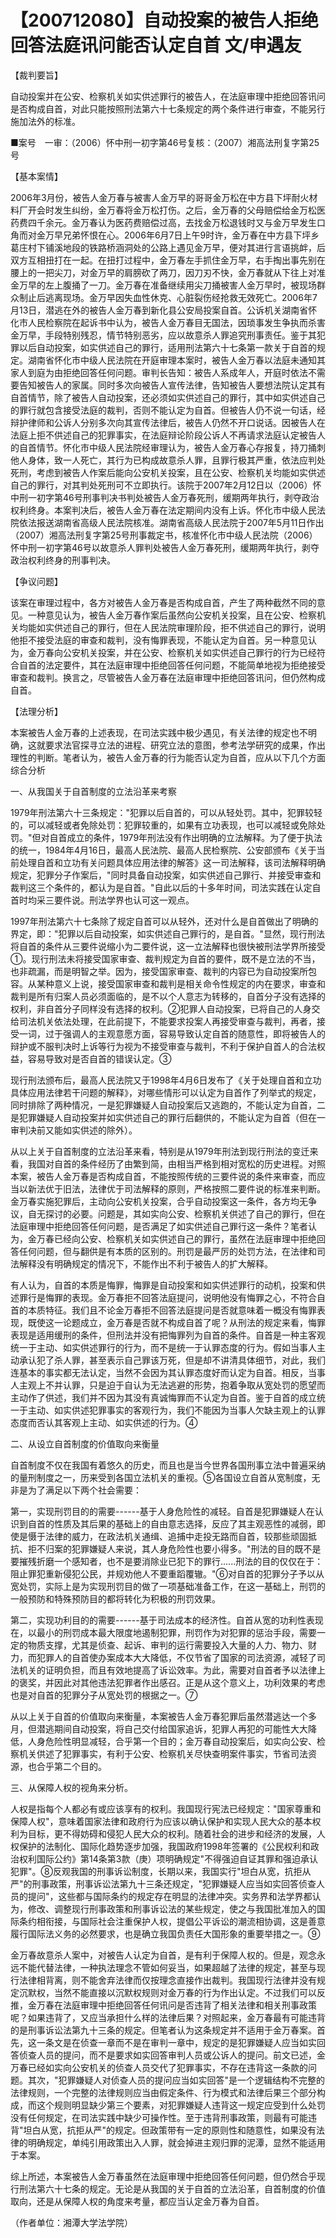 # 【200712080】自动投案的被告人拒绝回答法庭讯问能否认定自首 文/申遇友

【裁判要旨】

自动投案并在公安、检察机关如实供述罪行的被告人，在法庭审理中拒绝回答讯问是否构成自首，对此只能按照刑法第六十七条规定的两个条件进行审查，不能另行施加法外的标准。

■案号　一审：（2006）怀中刑一初字第46号复核：（2007）湘高法刑复字第25号

【基本案情】

2006年3月份，被告人金万春与被害人金万早的哥哥金万松在中方县下坪耐火材料厂开会时发生纠纷，金万春将金万松打伤。之后，金万春的父母赔偿给金万松医药费四千余元。金万春认为医药费赔偿过高，去找金万松退钱时又与金万早发生口角而对金万早兄弟怀恨在心。2006年6月7日上午9时许，金万春在中方县下坪乡葛庄村下铺溪地段的铁路桥涵洞处的公路上遇见金万早，便对其进行言语挑衅，后双方互相扭打在一起。在扭打过程中，金万春左手抓住金万早，右手掏出事先别在腰上的一把尖刀，对金万早的肩膀砍了两刀，因刀刃不快，金万春就从下往上对准金万早的左上腹捅了一刀。金万春在准备继续用尖刀捅被害人金万早时，被现场群众制止后逃离现场。金万早因失血性休克、心脏裂伤经抢救无效死亡。2006年7月13日，潜逃在外的被告人金万春到新化县公安局投案自首。公诉机关湖南省怀化市人民检察院在起诉书中认为，被告人金万春目无国法，因琐事发生争执而杀害金万早，手段特别残忍，情节特别恶劣，应以故意杀人罪追究刑事责任。鉴于其犯罪以后自动投案，如实供述自己的罪行，适用刑法第六十七条第一款关于自首的规定。湖南省怀化市中级人民法院在开庭审理本案时，被告人金万春以法庭未通知其家人到庭为由拒绝回答任何问题。审判长告知：被告人系成年人，开庭时依法不需要告知被告人的家属。同时多次向被告人宣传法律，告知被告人要想法院认定其有自首情节，除了被告人自动投案，还必须如实供述自己的罪行，其中如实供述自己的罪行就包含接受法庭的裁判，否则不能认定为自首。但被告人仍不说一句话，经辩护律师和公诉人分别多次向其宣传法律后，被告人仍然不开口说话。因被告人在法庭上拒不供述自己的犯罪事实，在法庭辩论阶段公诉人不再请求法庭认定被告人的自首情节。怀化市中级人民法院经审理认为，被告人金万春心存报复，持刀捅刺他人身体，致一人死亡，其行为已构成故意杀人罪，且罪行极其严重，依法应判处死刑，考虑到被告人作案后能向公安机关投案，且在公安、检察机关均能如实供述自己的罪行，对其判处死刑可不立即执行。该院于2007年2月12日以（2006）怀中刑一初字第46号刑事判决书判处被告人金万春死刑，缓期两年执行，剥夺政治权利终身。本案判决后，被告人金万春在法定期间内没有上诉。怀化市中级人民法院依法报送湖南省高级人民法院核准。湖南省高级人民法院于2007年5月11日作出（2007）湘高法刑复字第25号刑事裁定书，核准怀化市中级人民法院（2006）怀中刑一初字第46号以故意杀人罪判处被告人金万春死刑，缓期两年执行，剥夺政治权利终身的刑事判决。

【争议问题】

该案在审理过程中，各方对被告人金万春是否构成自首，产生了两种截然不同的意见。一种意见认为，被告人金万春作案后虽然向公安机关投案，且在公安、检察机关均能如实供述自己的罪行，但在人民法院审理阶段，拒不供述自己的罪行，说明他拒不接受法庭的审查和裁判，没有悔罪表现，不能认定为自首。另一种意见认为，金万春向公安机关投案，并在公安、检察机关如实供述自己罪行的行为已经符合自首的法定要件，其在法庭审理中拒绝回答任何问题，不能简单地视为拒绝接受审查和裁判。换言之，尽管被告人金万春在法庭审理中拒绝回答讯问，但仍然构成自首。

【法理分析】

本案被告人金万春的上述表现，在司法实践中极少遇见，有关法律的规定也不明确，这就要求法官探寻立法的进程、研究立法的意图，参考法学研究的成果，作出理性的判断。笔者认为，被告人金万春的行为能否认定为自首，应从以下几个方面综合分析

一、从我国关于自首制度的立法沿革来考察

1979年刑法第六十三条规定："犯罪以后自首的，可以从轻处罚。其中，犯罪较轻的，可以减轻或者免除处罚：犯罪较重的，如果有立功表现，也可以减轻或免除处罚。"但对自首成立的条件，1979年刑法没有作出明确的立法解释。为了便于执法的统一，1984年4月16日，最高人民法院、最高人民检察院、公安部颁布《关于当前处理自首和立功有关问题具体应用法律的解答》这一司法解释，该司法解释明确规定，犯罪分子作案后，"同时具备自动投案，如实供述自己罪行、并接受审查和裁判这三个条件的，都认为是自首。"自此以后的十多年时间，司法实践在认定自首时均采三要件说。刑法学界也认可这一观点。

1997年刑法第六十七条除了规定自首可以从轻外，还对什么是自首做出了明确的界定，即："犯罪以后自动投案，如实供述自己罪行的，是自首。"显然，现行刑法将自首的条件从三要件说缩小为二要件说，这一立法解释也很快被刑法学界所接受①。现行刑法未将接受国家审查、裁判规定为自首的要件，既不是立法的不当，也非疏漏，而是明智之举。因为，接受国家审查、裁判的内容已为自动投案所包容。从某种意义上说，接受国家审查和裁判是相关命令性规定的内在要求，审查和裁判是所有归案人员必须面临的，是不以个人意志为转移的，自首分子没有选择的权利，非自首分子同样没有选择的权利。②犯罪人自动投案，已将自己的人身交给司法机关依法处理，在此前提下，不能要求投案人再接受审查与裁判，再者，接受一词，过于强调人的主观意愿方面，容易导致认定自首的随意性，即将被告人的辩护或不服判决时上诉等行为视为不接受审查与裁判，不利于保护自首人的合法权益，容易导致对是否自首的错误认定。③

现行刑法颁布后，最高人民法院又于1998年4月6日发布了《关于处理自首和立功具体应用法律若干问题的解释》，对哪些情形可以认定为自首作了列举式的规定，同时排除了两种情况，一是犯罪嫌疑人自动投案后又逃跑的，不能认定为自首，二是犯罪嫌疑人自动投案并如实供述自己的罪行后翻供的，不能认定为自首（但在一审判决前又能如实供述的除外）。

从以上关于自首制度的立法沿革来看，特别是从1979年刑法到现行刑法的变迁来看，我国对自首的条件经历了由繁到简，由相当严格到相对宽松的历史进程。对照本案，被告人金万春是否构成自首，不能按照传统的三要件说的条件来审查，而应当以新法优于旧法，法律优于司法解释的原则，严格按照二要件说的标准来判断。金万春实施犯罪后，主动向公安机关投案，合乎自动投案这一条件，各方均无争议，自无探讨的必要。问题是，其如实向公安、检察机关供述了自己的罪行，但在法庭审理中拒绝回答任何问题，是否满足了如实供述自己罪行这一条件？笔者认为，金万春已经向公安、检察机关如实供述自己的罪行，虽然在法庭审理中拒绝回答任何问题，但与翻供是有本质的区别的。刑罚是最严厉的处罚方法，在法律和司法解释没有明确规定的情况下，不能作出不利于被告人的扩大解释。

有人认为，自首的本质是悔罪，悔罪是自动投案和如实供述罪行的动机，投案和供述罪行是悔罪的表现。金万春拒不回答法庭提问，说明他没有悔罪之心，不符合自首的本质特征。我们且不论金万春拒不回答法庭提问是否就意味着一概没有悔罪表现，既使这一论题成立，金万春是否就不构成自首了呢？从刑法的规定来看，悔罪表现是适用缓刑的条件，但刑法并没有把悔罪列为自首的条件。自首是一种主客观统一于主动、如实供述罪行的行为，而不是统一于认罪态度的行为。假如当事人主动承认犯了杀人罪，甚至表示自己罪该万死，但是却不讲清具体细节，对此，我们连基本的事实都无法认定，当然不会因为其认罪态度好而认定为自首。相反，当事人主观上不并认罪，只是迫于自认为无法逃避的形势，抱着争取从宽处罚的愿望而主动作了供述，我们并不因为其没有真诚悔罪而不认定为自首。鉴于自首的成立统一于主动、如实供述犯罪事实的客观行为，我们不能因为当事人欠缺主观上的认罪态度而否认其客观上主动、如实供述的行为。④

二、从设立自首制度的价值取向来衡量

自首制度不仅在我国有着悠久的历史，而且也是当今世界各国刑事立法中普遍采纳的量刑制度之一，历来受到各国立法机关的重视。⑤各国设立自首从宽制度，无非是为了满足以下两个社会需要：

第一，实现刑罚目的的需要------基于人身危险性的减轻。自首是犯罪嫌疑人在认识到自首的性质及其后果的基础上的自由意志选择，反应了其主观恶性的减弱，即使是慑于法律的威力，在政法机关通缉、追捕中走投无路而自首，较那些顽固抵抗、拒不归案的犯罪嫌疑人来说，其人身危险性也要小得多。"刑法的目的既不是要摧残折磨一个感知者，也不是要消除业已犯下的罪行......刑法的目的仅仅在于：阻止罪犯重新侵犯公民，并规劝他人不要重蹈覆辙。"⑥对自首的犯罪分子予以从宽处罚，实际上是为实现刑罚目的做了一项基础准备工作，在这一基础上，刑罚的一般预防和特殊预防目的都将转化为积极的刑罚效果。

第二，实现功利目的的需要------基于司法成本的经济性。自首从宽的功利性表现在，以最小的刑罚成本最大限度地遏制犯罪，刑罚作为对犯罪的惩治手段，需要一定的物质支撑，尤其是侦查、起诉、审判的运行需要投入大量的人力、物力、财力，而犯罪人的自首使办案成本大大降低，不仅节省了国家的司法资源，减轻了司法机关的证明负担，而且有效地提高了诉讼效率。为此，需要对自首者予以法律上的褒奖，并因此对其他违法犯罪者作出感召。正是从这个意义上，功利效果的考虑也是对自首的犯罪分子从宽处罚的根据之一。⑦

从以上关于自首的价值取向来衡量，本案被告人金万春犯罪后虽然潜逃达一个多月，但潜逃期间自动投案，将自己交付给国家追诉，犯罪人再犯的可能性大大降低，人身危险性明显减轻，合乎第一个目的；金万春自动投案后，如实向公安、检察机关供述了犯罪事实，有利于公安、检察机关尽快查明案件事实，节省司法资源，也合乎第二个目的。

三、从保障人权的视角来分析。

人权是指每个人都必有或应该享有的权利。我国现行宪法已经规定："国家尊重和保障人权"，意味着国家法律和政府行为应该以确认保护和实现人民大众的基本权利为目标，更不得妨碍和侵犯人民大众的权利。随着社会的进步和经济的发展，人权保护的法制化、国际化趋势逐步加强，我国政府1998年签署的《公民权利和政治权利国际公约》第14条第3款（庚）项明确规定"不得强迫自证其罪和强迫承认犯罪"。⑧反观我国的刑事诉讼制度，长期以来，我国实行"坦白从宽，抗拒从严"的刑事政策，刑事诉讼法第九十三条还规定，"犯罪嫌疑人应当如实回答侦查人员的提问"，这些都与国际条约的规定存在明显的法律冲突。实务界和法学界都认为，修改、调整现行刑事政策和刑事诉讼法的某些规定，使之与我国批准加入的国际条约相衔接，与国际社会注重保护人权，提倡公平诉讼的潮流相协调，这是善意履行国际法义务的必然要求，也是确立我国负责任大国形象的重要举措之一。⑨

金万春故意杀人案中，对被告人认定为自首，是有利于保障人权的。但是，观念永远不能代替法律，一种执法理念不管如何妥当，如果超越了法律的规定，甚至与现行法律相背离，则不能舍弃法律而仅按理念直接作出裁判。我国现行法律并没有规定沉默权，当然不能直接以沉默权规则对金万春的行为作出认定。不过我们可以反推，金万春在法庭审理中拒绝回答任何讯问是否违背了相关法律和相关刑事政策呢？如果违背了，又应当承担什么样的法律后果？对照起来，金万春最有可能违背的是刑事诉讼法第九十三条的规定。但笔者认为这条规定并不适用于金万春案。首先，这一条文是在侦查一章而不是在审判一章中，规定的是犯罪嫌疑人应当如实回答侦查人员的提问，而不是要求如实回答审判人员或公诉人的提问。前文已述，金万春已经如实向公安机关的侦查人员交代了犯罪事实，不存在违背这一条款的问题。其次，"犯罪嫌疑人对侦查人员的提问应当如实回答"是一个逻辑结构不完整的法律规则，一个完整的法律规则应当由假定条件、行为模式和法律后果三个部分构成，而这个规则明显缺少第三个要素，对犯罪嫌疑人违背这一规定应受到什么处罚没有任何规定，在司法实践中缺少可操作性。至于违背刑事政策，则最有可能违背"坦白从宽，抗拒从严"的规定。但政策带有一定的原则性和随意性，如果没有法律的明确规定，单纯引用政策出入人罪，就会掉进主观归罪的泥潭，显然不能适用于本案。

综上所述，本案被告人金万春虽然在法庭审理中拒绝回答任何问题，但仍然合乎现行刑法第六十七条的规定。无论是从我国的关于自首的立法沿革，自首制度的价值取向，还是从保障人权的角度来考量，都应当认定金万春为自首。

（作者单位：湘潭大学法学院）